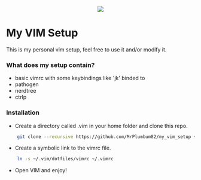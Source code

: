 <p align="center">
  <img src="https://cloud.githubusercontent.com/assets/11234396/18296957/ad2a37fa-74c6-11e6-9041-3711078c8645.png"/>
</p>

# My VIM Setup

This is my personal vim setup, feel free to use it and/or modify it.

### What does my setup contain?

* basic vimrc with some keybindings like 'jk' binded to <Esc>
* pathogen
* nerdtree
* ctrlp

### Installation

* Create a directory called .vim in your home folder and clone this repo.
```bash
	git clone --recursive https://github.com/MrPlumbum82/my_vim_setup ~/.vim
```

* Create a symbolic link to the vimrc file.
```bash
    ln -s ~/.vim/dotfiles/vimrc ~/.vimrc
```

* Open VIM and enjoy!
